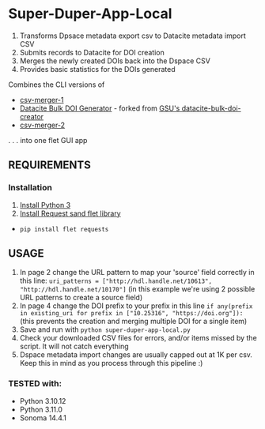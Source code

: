 # Super-Duper-App-Local #


1. Transforms Dpsace metadata export csv to Datacite metadata import CSV
2. Submits records to Datacite for DOI creation
3. Merges the newly created DOIs back into the Dspace CSV
4. Provides basic statistics for the DOIs generated


Combines the CLI versions of 

- [csv-merger-1](https://github.com/VIULibrary/csv-merger-1)
- [Datacite Bulk DOI Generator](https://github.com/VIULibrary/datacite-bulk-doi-creator) - forked from [GSU's datacite-bulk-doi-creator](https://github.com/gsu-library/datacite-bulk-doi-creator)
- [csv-merger-2](https://github.com/VIULibrary/csv-merger-2) 

. . . into one flet GUI app

## REQUIREMENTS ##

### Installation
1. [Install Python 3](https://www.python.org/about/gettingstarted/)
2. [Install Request sand flet library](https://requests.readthedocs.io/en/latest/user/install/)

 - ```pip install flet requests```


## USAGE ##


1. In page 2 change the URL pattern to map your 'source' field correctly in this line: `uri_patterns = ["http://hdl.handle.net/10613", "http://hdl.handle.net/10170"]` (in this example we're using 2 possible URL patterns to create a source field)
2. In page 4 change the DOI prefix to your prefix in this line `if any(prefix in existing_uri for prefix in ["10.25316", "https://doi.org"]):` (this prevents the creation and merging multiple DOI for a single item)
3. Save and run with ```python super-duper-app-local.py```
5. Check your downloaded CSV files for errors, and/or items missed by the script. It will not catch everything
4. Dspace metadata import changes are usually capped out at 1K per csv. Keep this in mind as you process through this pipeline :)


### TESTED with:

- Python 3.10.12
- Python 3.11.0
- Sonoma 14.4.1

